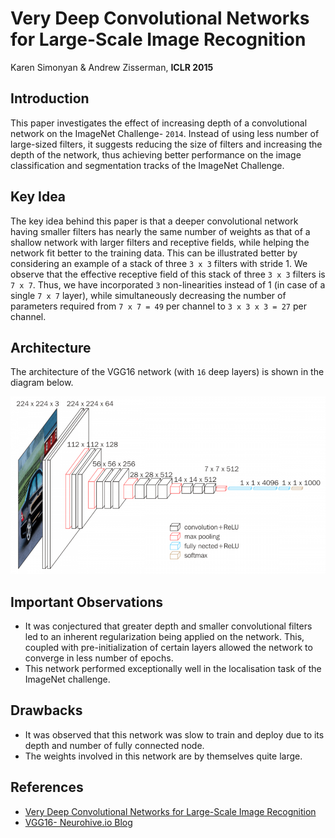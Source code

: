 # Very Deep Convolutional Networks for Large-Scale Image Recognition

Karen Simonyan & Andrew Zisserman, **ICLR 2015**

## Introduction

This paper investigates the effect of increasing depth of a convolutional network on the ImageNet Challenge- `2014`. Instead of using less number of large-sized filters, it suggests reducing the size of filters and increasing the depth of the network, thus achieving better performance on the image classification and segmentation tracks of the ImageNet Challenge. 

## Key Idea

The key idea behind this paper is that a deeper convolutional network having smaller filters has nearly the same number of weights as that of a shallow network with larger filters and receptive fields, while helping the network fit better to the training data. This can be illustrated better by considering an example of a stack of three `3 x 3` filters with stride $1$. We observe that the effective receptive field of this stack of three `3 x 3` filters is `7 x 7`. Thus, we have incorporated `3` non-linearities instead of $1$ (in case of a single `7 x 7` layer), while simultaneously decreasing the number of parameters required from `7 x 7 = 49` per channel to `3 x 3 x 3 = 27` per channel. 

## Architecture 

The architecture of the VGG16 network (with `16` deep layers) is shown in the diagram below. 


<img src='vgg16.png' width='600'>


## Important Observations

- It was conjectured that greater depth and smaller convolutional filters led to an inherent regularization being applied on the network. This, coupled with pre-initialization of certain layers allowed the network to converge in less number of epochs.
- This network performed exceptionally well in the localisation task of the ImageNet challenge.

## Drawbacks

- It was observed that this network was slow to train and deploy due to its depth and number of fully connected node.
- The weights involved in this network are by themselves quite large. 

## References
- [Very Deep Convolutional Networks for Large-Scale Image Recognition](https://arxiv.org/pdf/1409.1556.pdf )
- [VGG16- Neurohive.io Blog](https://neurohive.io/en/popular-networks/vgg16/)



